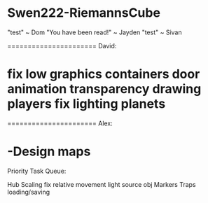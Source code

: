 Swen222-RiemannsCube
====================

"test" ~ Dom
"You have been read!" ~ Jayden
"test" ~ Sivan


======================
David:

fix low graphics
containers
door animation
transparency drawing
players fix
lighting
planets
======================

======================
Alex:

-Design maps
=======================

Priority Task Queue:

Hub
Scaling
fix relative movement
light source obj
Markers
Traps
loading/saving

